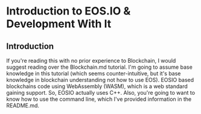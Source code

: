 # Introduction to EOS.IO & Development With It

## Introduction 

If you're reading this with no prior experience to Blockchain, I would suggest reading over the Blockchain.md tutorial. I'm going to assume base knowledge in this tutorial (which seems counter-intuitive, but it's base knowledge in blockchain understanding not how to use EOS). EOSIO based blockchains code using WebAssembly (WASM), which is a web standard gaining support. So, EOSIO actually uses C++. Also, you're going to want to know how to use the command line, which I've provided information in the README.md. 

